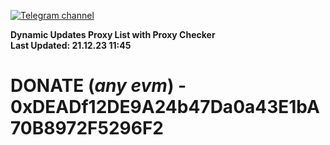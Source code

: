 [![Telegram channel](https://img.shields.io/endpoint?url=https://runkit.io/damiankrawczyk/telegram-badge/branches/master?url=https://t.me/n4z4v0d)](https://t.me/n4z4v0d) 

**Dynamic Updates Proxy List with Proxy Checker**  
**Last Updated: 21.12.23 11:45**

# DONATE (_any evm_) - 0xDEADf12DE9A24b47Da0a43E1bA70B8972F5296F2
